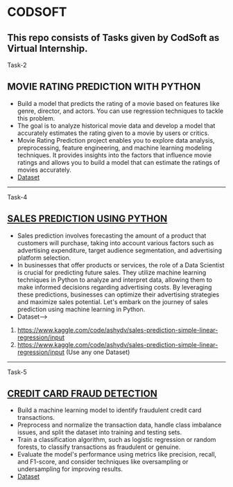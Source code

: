 # CODSOFT
This repo consists of Tasks given by CodSoft as Virtual Internship.
---------------------------------------------------------------------
Task-2
## MOVIE RATING PREDICTION WITH PYTHON 
- Build a model that predicts the rating of a movie based on features like genre, director, and actors. You can use regression techniques to tackle this problem.
- The goal is to analyze historical movie data and develop a model that accurately estimates the rating given to a movie by users or critics.
- Movie Rating Prediction project enables you to explore data analysis, preprocessing, feature engineering, and machine learning modeling techniques. It provides insights into the factors that influence movie ratings and allows you to build a model that can estimate the ratings of movies accurately.
- [Dataset](https://www.kaggle.com/datasets/adrianmcmahon/imdb-india-movies)
----------------------------------------------------------------------
Task-4
## [SALES PREDICTION USING PYTHON](https://www.canva.com/link?target=https%3A%2F%2Fthecleverprogrammer.com%2F2021%2F10%2F17%2Firis-flower-classification-with-machine-learning%2F&design=DAFSZMvBiCI&accessRole=viewer&linkSource=document)
- Sales prediction involves forecasting the amount of a product that customers will purchase, taking into account various factors such as advertising expenditure, target audience segmentation, and advertising platform selection. 
- In businesses that offer products or services, the role of a Data Scientist is crucial for predicting future sales. They utilize machine learning techniques in Python to analyze and interpret data, allowing them to make informed decisions regarding advertising costs. By leveraging these predictions, businesses can optimize their advertising strategies and maximize sales potential. Let's embark on the journey of sales prediction using machine learning in Python.
- Dataset-->
1. https://www.kaggle.com/code/ashydv/sales-prediction-simple-linear-regression/input
2. https://www.kaggle.com/code/ashydv/sales-prediction-simple-linear-regression/input
(Use any one Dataset)
----------------------------------------------------------------------
Task-5
## [CREDIT CARD FRAUD DETECTION](https://www.canva.com/link?target=https%3A%2F%2Fthecleverprogrammer.com%2F2021%2F10%2F17%2Firis-flower-classification-with-machine-learning%2F&design=DAFSZMvBiCI&accessRole=viewer&linkSource=document)
- Build a machine learning model to identify fraudulent credit card transactions.
- Preprocess and normalize the transaction data, handle class imbalance issues, and split the dataset into training and testing sets.
- Train a classification algorithm, such as logistic regression or random forests, to classify transactions as fraudulent or genuine.
- Evaluate the model's performance using metrics like precision, recall, and F1-score, and consider techniques like oversampling or undersampling for improving results.
- [Dataset](https://www.kaggle.com/datasets/mlg-ulb/creditcardfraud)
